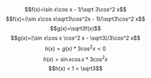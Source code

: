 $$f(x)=\sin x\cos x - 1/\sqrt 3\cos^2 x$$
$$f(x)=(\sin x\cos x\sqrt3\cos^2x - 1)/\sqrt3\cos^2 x$$
$$g(x)=\sqrt3f(x)$$
$$g(x)=(\sin x\cos x \cos^2 x - \sqrt3)/3\cos^2 x$$
$$h(x)=g(x)*3\cos^2 x < 0$$
$$h(x)=\sin x \cos x *3 \cos^2 x$$
$$h(x) < 1 < \sqrt3$$
